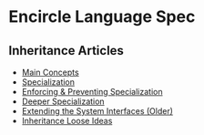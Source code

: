 Encircle Language Spec
======================

Inheritance Articles
--------------------

- [Main Concepts](inheritance-main-concepts.md)
- [Specialization](specialization.md)
- [Enforcing & Preventing Specialization](enforcing-and-preventing-specialization.md)
- [Deeper Specialization](deeper-specialization.md)
- [Extending the System Interfaces (Older)](extending-the-system-interfaces-older.md)
- [Inheritance Loose Ideas](inheritance-loose-ideas.md)